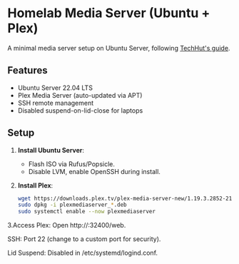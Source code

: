 # Homelab Media Server (Ubuntu + Plex)

A minimal media server setup on Ubuntu Server, following [TechHut's guide](https://medium.com/@TechHutTV/turning-an-old-pc-laptop-into-a-media-server-84619f647a12).

## Features
- Ubuntu Server 22.04 LTS
- Plex Media Server (auto-updated via APT)
- SSH remote management
- Disabled suspend-on-lid-close for laptops

## Setup
1. **Install Ubuntu Server**:  
   - Flash ISO via Rufus/Popsicle.
   - Disable LVM, enable OpenSSH during install.

2. **Install Plex**:  
   ```bash
   wget https://downloads.plex.tv/plex-media-server-new/1.19.3.2852-219a9974e/debian/plexmediaserver_1.19.3.2852-219a9974e_amd64.deb
   sudo dpkg -i plexmediaserver_*.deb
   sudo systemctl enable --now plexmediaserver

3.Access Plex:
Open http://<server-ip>:32400/web.

SSH: Port 22 (change to a custom port for security).

Lid Suspend: Disabled in /etc/systemd/logind.conf.
